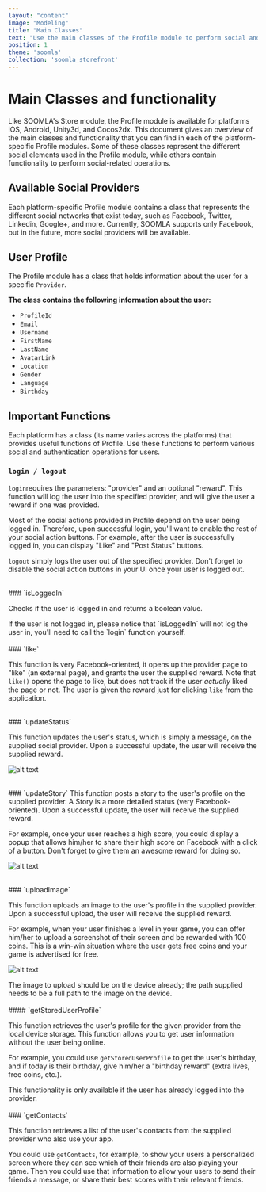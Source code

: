 ```yaml
---
layout: "content"
image: "Modeling"
title: "Main Classes"
text: "Use the main classes of the Profile module to perform social and authentication operations for users."
position: 1
theme: 'soomla'
collection: 'soomla_storefront'
---
```


# Main Classes and functionality

Like SOOMLA's Store module, the Profile module is available for platforms iOS, Android, Unity3d, and Cocos2dx. This document gives an overview of the main classes and functionality that you can find in each of the platform-specific Profile modules. Some of these classes represent the different social elements used in the Profile module, while others contain functionality to perform social-related operations.

## Available Social Providers

Each platform-specific Profile module contains a class that represents the different social networks that exist today, such as Facebook, Twitter, Linkedin, Google+, and more. Currently, SOOMLA supports only Facebook, but in the future, more social providers will be available.

## User Profile

The Profile module has a class that holds information about the user for a specific `Provider`.

**The class contains the following information about the user:**

- `ProfileId`
- `Email`
- `Username`
- `FirstName`
- `LastName`
- `AvatarLink`
- `Location`
- `Gender`
- `Language`
- `Birthday`

## Important Functions

Each platform has a class (its name varies across the platforms) that provides useful functions of Profile. Use these functions to perform various social and authentication operations for users.

### `login / logout`

`login`requires the parameters: "provider" and an optional "reward". This function will log the user into the specified provider, and will give the user a reward if one was provided.

Most of the social actions provided in Profile depend on the user being logged in. Therefore, upon successful login, you'll want to enable the rest of your social action buttons. For example, after the user is successfully logged in, you can display "Like" and "Post Status" buttons.

`logout` simply logs the user out of the specified provider. Don't forget to disable the social action buttons in your UI once your user is logged out.

<br>
### `isLoggedIn`

Checks if the user is logged in and returns a boolean value.

<div class="info-box">If the user is not logged in, please notice that `isLoggedIn` will not log the user in, you'll need to call the `login` function yourself. </div>

<br>
### `like`

This function is very Facebook-oriented, it opens up the provider page to "like" (an external page), and grants the user the supplied reward. Note that `like()` opens the page to like, but does not track if the user *actually* liked the page or not. The user is given the reward just for clicking `like` from the application.

<br>
### `updateStatus`

This function updates the user's status, which is simply a message, on the supplied social provider. Upon a successful update, the user will receive the supplied reward.

![alt text](/img/profile/socialStatus.png "Update Status")

<br>
### `updateStory`
This function posts a story to the user's profile on the supplied provider. A Story is a more detailed status (very Facebook-oriented). Upon a successful update, the user will receive the supplied reward.

For example, once your user reaches a high score, you could display a popup that allows him/her to share their high score on Facebook with a click of a button. Don't forget to give them an awesome reward for doing so.

![alt text](/img/profile/socialStory.png "Post Story")

<br>
### `uploadImage`

This function uploads an image to the user's profile in the supplied provider. Upon a successful upload, the user will receive the supplied reward.

For example, when your user finishes a level in your game, you can offer him/her to upload a screenshot of their screen and be rewarded with 100 coins. This is a win-win situation where the user gets free coins and your game is advertised for free.

![alt text](/img/profile/socialUpload.png "Upload Image")

<div class="info-box">The image to upload should be on the device already; the path supplied needs to be a full path to the image on the device.</div>

<br>
#### `getStoredUserProfile`

This function retrieves the user's profile for the given provider from the local device storage. This function allows you to get user information without the user being online.

For example, you could use `getStoredUserProfile` to get the user's birthday, and if today is their birthday, give him/her a "birthday reward" (extra lives,  free coins, etc.).

<div class="info-box">This functionality is only available if the user has already logged into the provider.</div>

<br>
### `getContacts`

This function retrieves a list of the user's contacts from the supplied provider who also use your app.

You could use `getContacts`, for example, to show your users a personalized screen where they can see which of their friends are also playing your game. Then you could use that information to allow your users to send their friends a message, or share their best scores with their relevant friends.
